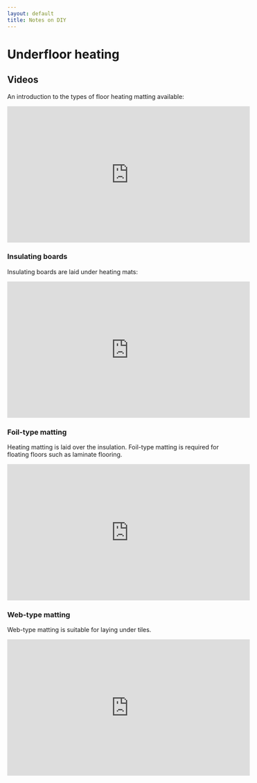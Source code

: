 ```yaml
---
layout: default
title: Notes on DIY
---
```


# Underfloor heating

## Videos

An introduction to the types of floor heating matting available:

<p class="videowrap">
<iframe width="560" height="315"
src="https://www.youtube.com/embed/HYM3OMPKYhU?list=PL17701C03171ABA35"
frameborder="0" allowfullscreen></iframe>
</p>

### Insulating boards

Insulating boards are laid under heating mats:

<p class="videowrap">
<iframe width="560" height="315" src="https://www.youtube.com/embed/fpSwZ58R-VY"
frameborder="0" allowfullscreen></iframe>
</p>

### Foil-type matting

Heating matting is laid over the insulation. Foil-type matting is required for
floating floors such as laminate flooring.

<p class="videowrap">
<iframe width="560" height="315" src="https://www.youtube.com/embed/yeR2P8LrQVQ"
frameborder="0" allowfullscreen></iframe>
</p>

### Web-type matting

Web-type matting is suitable for laying under tiles.

<p class="videowrap">
<iframe width="560" height="315" src="https://www.youtube.com/embed/GnIoRsOGQ0E"
frameborder="0" allowfullscreen></iframe>
</p>

